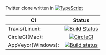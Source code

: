 Twitter clone written in [![TypeScript](https://badges.frapsoft.com/typescript/version/typescript-v18.svg?v=101)](https://github.com/ellerbrock/typescript-badges/)

|    CI    |      Status   |
|----------|:-------------:|
| Travis(Linux): |  [![Build Status](https://travis-ci.org/dominikus1993/twitterClone.svg?branch=master)](https://travis-ci.org/dominikus1993/twitterClone) |
| CircleCI(Mac): |  [![CircleCI](https://circleci.com/gh/dominikus1993/twitterClone.svg?style=svg)](https://circleci.com/gh/dominikus1993/twitterClone) |
| AppVeyor(Windows): | [![Build status](https://ci.appveyor.com/api/projects/status/gh2bdh0r5s0y0y0m?svg=true)](https://ci.appveyor.com/project/dominikus1993/twitterclone) |